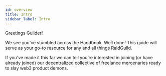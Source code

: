 ```yaml
---
id: overview
title: Intro
sidebar_label: Intro
---
```

Greetings Guilder!

We see you’ve stumbled across the Handbook. Well done! This guide will serve as your go-to resource for any and all things RaidGuild.

If you’ve made it this far we can tell you’re interested in joining (or have already 
joined) our decentralized collective of freelance mercenaries ready to slay web3 product demons.